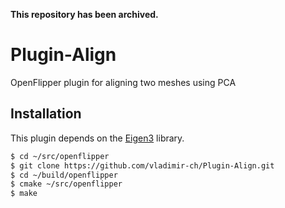 **This repository has been archived.**

Plugin-Align
============

OpenFlipper plugin for aligning two meshes using PCA

## Installation

This plugin depends on the [Eigen3](http://eigen.tuxfamily.org) library.

```sh
$ cd ~/src/openflipper
$ git clone https://github.com/vladimir-ch/Plugin-Align.git
$ cd ~/build/openflipper
$ cmake ~/src/openflipper
$ make
```
